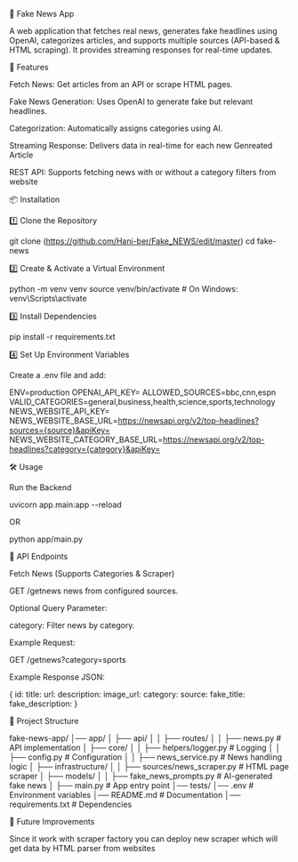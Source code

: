 📰 Fake News App

A web application that fetches real news, generates fake headlines using OpenAI, categorizes articles, and supports multiple sources (API-based & HTML scraping). It provides streaming responses for real-time updates.

🚀 Features

Fetch News: Get articles from an API or scrape HTML pages.

Fake News Generation: Uses OpenAI to generate fake but relevant headlines.

Categorization: Automatically assigns categories using AI.

Streaming Response: Delivers data in real-time for each new Genreated Article

REST API: Supports fetching news with or without a category filters from website

📦 Installation

1️⃣ Clone the Repository

git clone (https://github.com/Hani-ber/Fake_NEWS/edit/master)
cd fake-news

2️⃣ Create & Activate a Virtual Environment

python -m venv venv
source venv/bin/activate  # On Windows: venv\Scripts\activate

3️⃣ Install Dependencies

pip install -r requirements.txt

4️⃣ Set Up Environment Variables

Create a .env file and add:

ENV=production
OPENAI_API_KEY=
ALLOWED_SOURCES=bbc,cnn,espn
VALID_CATEGORIES=general,business,health,science,sports,technology
NEWS_WEBSITE_API_KEY=
NEWS_WEBSITE_BASE_URL=https://newsapi.org/v2/top-headlines?sources={source}&apiKey=
NEWS_WEBSITE_CATEGORY_BASE_URL=https://newsapi.org/v2/top-headlines?category={category}&apiKey=

🛠 Usage

Run the Backend

uvicorn app.main:app --reload

OR

python app/main.py

🔗 API Endpoints

Fetch News (Supports Categories & Scraper)

GET /getnews news from configured sources.

Optional Query Parameter:

category: Filter news by category.

Example Request:

GET /getnews?category=sports

Example Response JSON:

{
   id:
    title: 
    url: 
    description: 
    image_url:
    category: 
    source: 
    fake_title: 
    fake_description: 
}

📌 Project Structure

fake-news-app/
│── app/
│   ├── api/
│   │   ├── routes/
│   │   ├── news.py  # API implementation
│   ├── core/
│   │   ├── helpers/logger.py  # Logging
│   │   ├── config.py  # Configuration
│   │   ├── news_service.py  # News handling logic
│   ├── infrastructure/
│   │   ├── sources/news_scraper.py  # HTML page scraper
│   ├── models/
│   │   ├── fake_news_prompts.py  # AI-generated fake news
│   ├── main.py  # App entry point
│── tests/
│── .env  # Environment variables
│── README.md  # Documentation
│── requirements.txt  # Dependencies

📄 Future Improvements

Since it work with scraper factory you can deploy new scraper which will get data by HTML parser from websites



